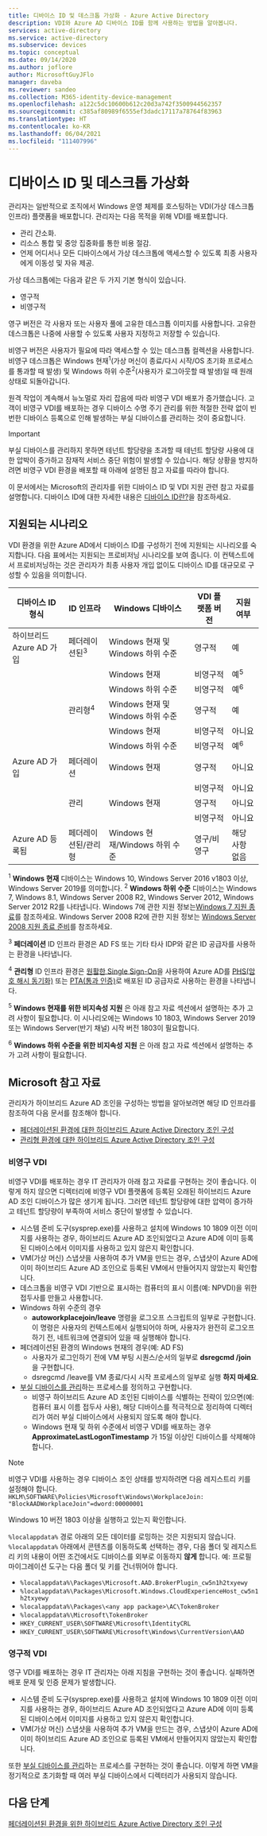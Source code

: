 ```yaml
---
title: 디바이스 ID 및 데스크톱 가상화 - Azure Active Directory
description: VDI와 Azure AD 디바이스 ID를 함께 사용하는 방법을 알아봅니다.
services: active-directory
ms.service: active-directory
ms.subservice: devices
ms.topic: conceptual
ms.date: 09/14/2020
ms.author: joflore
author: MicrosoftGuyJFlo
manager: daveba
ms.reviewer: sandeo
ms.collection: M365-identity-device-management
ms.openlocfilehash: a122c5dc10600b612c20d3a742f3500944562357
ms.sourcegitcommit: c385af80989f6555ef3dadc17117a78764f83963
ms.translationtype: HT
ms.contentlocale: ko-KR
ms.lasthandoff: 06/04/2021
ms.locfileid: "111407996"
---
```

# <a name="device-identity-and-desktop-virtualization"></a>디바이스 ID 및 데스크톱 가상화

관리자는 일반적으로 조직에서 Windows 운영 체제를 호스팅하는 VDI(가상 데스크톱 인프라) 플랫폼을 배포합니다. 관리자는 다음 목적을 위해 VDI를 배포합니다.

- 관리 간소화.
- 리소스 통합 및 중앙 집중화를 통한 비용 절감.
- 언제 어디서나 모든 디바이스에서 가상 데스크톱에 액세스할 수 있도록 최종 사용자에게 이동성 및 자유 제공.

가상 데스크톱에는 다음과 같은 두 가지 기본 형식이 있습니다.

- 영구적
- 비영구적

영구 버전은 각 사용자 또는 사용자 풀에 고유한 데스크톱 이미지를 사용합니다. 고유한 데스크톱은 나중에 사용할 수 있도록 사용자 지정하고 저장할 수 있습니다. 

비영구 버전은 사용자가 필요에 따라 액세스할 수 있는 데스크톱 컬렉션을 사용합니다. 비영구 데스크톱은 Windows 현재<sup>1</sup>(가상 머신이 종료/다시 시작/OS 초기화 프로세스를 통과할 때 발생) 및 Windows 하위 수준<sup>2</sup>(사용자가 로그아웃할 때 발생)일 때 원래 상태로 되돌아갑니다.

원격 작업이 계속해서 뉴노멀로 자리 잡음에 따라 비영구 VDI 배포가 증가했습니다. 고객이 비영구 VDI를 배포하는 경우 디바이스 수명 주기 관리를 위한 적절한 전략 없이 빈번한 디바이스 등록으로 인해 발생하는 부실 디바이스를 관리하는 것이 중요합니다.

> [!IMPORTANT]
> 부실 디바이스를 관리하지 못하면 테넌트 할당량을 초과할 때 테넌트 할당량 사용에 대한 압박이 증가하고 잠재적 서비스 중단 위험이 발생할 수 있습니다. 해당 상황을 방지하려면 비영구 VDI 환경을 배포할 때 아래에 설명된 참고 자료를 따라야 합니다.

이 문서에서는 Microsoft의 관리자를 위한 디바이스 ID 및 VDI 지원 관련 참고 자료를 설명합니다. 디바이스 ID에 대한 자세한 내용은 [디바이스 ID란?](overview.md)을 참조하세요.

## <a name="supported-scenarios"></a>지원되는 시나리오

VDI 환경을 위한 Azure AD에서 디바이스 ID를 구성하기 전에 지원되는 시나리오를 숙지합니다. 다음 표에서는 지원되는 프로비저닝 시나리오를 보여 줍니다. 이 컨텍스트에서 프로비저닝하는 것은 관리자가 최종 사용자 개입 없이도 디바이스 ID를 대규모로 구성할 수 있음을 의미합니다.

| 디바이스 ID 형식 | ID 인프라 | Windows 디바이스 | VDI 플랫폼 버전 | 지원 여부 |
| --- | --- | --- | --- | --- |
| 하이브리드 Azure AD 가입 | 페더레이션된<sup>3</sup> | Windows 현재 및 Windows 하위 수준 | 영구적 | 예 |
|   |   | Windows 현재 | 비영구적 | 예<sup>5</sup> |
|   |   | Windows 하위 수준 | 비영구적 | 예<sup>6</sup> |
|   | 관리형<sup>4</sup> | Windows 현재 및 Windows 하위 수준 | 영구적 | 예 |
|   |   | Windows 현재 | 비영구적 | 아니요 |
|   |   | Windows 하위 수준 | 비영구적 | 예<sup>6</sup> |
| Azure AD 가입 | 페더레이션 | Windows 현재 | 영구적 | 아니요 |
|   |   |   | 비영구적 | 아니요 |
|   | 관리 | Windows 현재 | 영구적 | 아니요 |
|   |   |   | 비영구적 | 아니요 |
| Azure AD 등록됨 | 페더레이션된/관리형 | Windows 현재/Windows 하위 수준 | 영구/비영구 | 해당 사항 없음 |

<sup>1</sup> **Windows 현재** 디바이스는 Windows 10, Windows Server 2016 v1803 이상, Windows Server 2019를 의미합니다.
<sup>2</sup> **Windows 하위 수준** 디바이스는 Windows 7, Windows 8.1, Windows Server 2008 R2, Windows Server 2012, Windows Server 2012 R2를 나타냅니다. Windows 7에 관한 지원 정보는[Windows 7 지원 종료](https://www.microsoft.com/microsoft-365/windows/end-of-windows-7-support)를 참조하세요. Windows Server 2008 R2에 관한 지원 정보는 [Windows Server 2008 지원 종료 준비](https://www.microsoft.com/cloud-platform/windows-server-2008)를 참조하세요.

<sup>3</sup> **페더레이션** ID 인프라 환경은 AD FS 또는 기타 타사 IDP와 같은 ID 공급자를 사용하는 환경을 나타냅니다.

<sup>4</sup> **관리형** ID 인프라 환경은 [원활한 Single Sign-On](../hybrid/how-to-connect-sso.md)을 사용하여 Azure AD를 [PHS(암호 해시 동기화)](../hybrid/whatis-phs.md) 또는 [PTA(통과 인증)](../hybrid/how-to-connect-pta.md)로 배포된 ID 공급자로 사용하는 환경을 나타냅니다.

<sup>5</sup> **Windows 현재를 위한 비지속성 지원** 은 아래 참고 자료 섹션에서 설명하는 추가 고려 사항이 필요합니다. 이 시나리오에는 Windows 10 1803, Windows Server 2019 또는 Windows Server(반기 채널) 시작 버전 1803이 필요합니다.

<sup>6</sup> **Windows 하위 수준을 위한 비지속성 지원** 은 아래 참고 자료 섹션에서 설명하는 추가 고려 사항이 필요합니다.


## <a name="microsofts-guidance"></a>Microsoft 참고 자료

관리자가 하이브리드 Azure AD 조인을 구성하는 방법을 알아보려면 해당 ID 인프라를 참조하여 다음 문서를 참조해야 합니다.

- [페더레이션된 환경에 대한 하이브리드 Azure Active Directory 조인 구성](hybrid-azuread-join-federated-domains.md)
- [관리형 환경에 대한 하이브리드 Azure Active Directory 조인 구성](hybrid-azuread-join-managed-domains.md)

### <a name="non-persistent-vdi"></a>비영구 VDI

비영구 VDI를 배포하는 경우 IT 관리자가 아래 참고 자료를 구현하는 것이 좋습니다. 이렇게 하지 않으면 디렉터리에 비영구 VDI 플랫폼에 등록된 오래된 하이브리드 Azure AD 조인 디바이스가 많은 생기게 됩니다. 그러면 테넌트 할당량에 대한 압력이 증가하고 테넌트 할당량이 부족하여 서비스 중단이 발생할 수 있습니다.

- 시스템 준비 도구(sysprep.exe)를 사용하고 설치에 Windows 10 1809 이전 이미지를 사용하는 경우, 하이브리드 Azure AD 조인되었다고 Azure AD에 이미 등록된 디바이스에서 이미지를 사용하고 있지 않은지 확인합니다.
- VM(가상 머신) 스냅샷을 사용하여 추가 VM을 만드는 경우, 스냅샷이 Azure AD에 이미 하이브리드 Azure AD 조인으로 등록된 VM에서 만들어지지 않았는지 확인합니다.
- 데스크톱을 비영구 VDI 기반으로 표시하는 컴퓨터의 표시 이름(예: NPVDI)을 위한 접두사를 만들고 사용합니다.
- Windows 하위 수준의 경우
   - **autoworkplacejoin/leave** 명령을 로그오프 스크립트의 일부로 구현합니다. 이 명령은 사용자의 컨텍스트에서 실행되어야 하며, 사용자가 완전히 로그오프하기 전, 네트워크에 연결되어 있을 때 실행해야 합니다.
- 페더레이션된 환경의 Windows 현재의 경우(예: AD FS)
   - 사용자가 로그인하기 전에 VM 부팅 시퀀스/순서의 일부로 **dsregcmd /join** 을 구현합니다.
   - dsregcmd /leave를 VM 종료/다시 시작 프로세스의 일부로 실행 **하지 마세요**.
- [부실 디바이스를 관리](manage-stale-devices.md)하는 프로세스를 정의하고 구현합니다.
   - 비영구 하이브리드 Azure AD 조인된 디바이스를 식별하는 전략이 있으면(예: 컴퓨터 표시 이름 접두사 사용), 해당 디바이스를 적극적으로 정리하여 디렉터리가 여러 부실 디바이스에서 사용되지 않도록 해야 합니다.
   - Windows 현재 및 하위 수준에서 비영구 VDI를 배포하는 경우 **ApproximateLastLogonTimestamp** 가 15일 이상인 디바이스를 삭제해야 합니다.

> [!NOTE]
> 비영구 VDI를 사용하는 경우 디바이스 조인 상태를 방지하려면 다음 레지스트리 키를 설정해야 합니다.  
> `HKLM\SOFTWARE\Policies\Microsoft\Windows\WorkplaceJoin: "BlockAADWorkplaceJoin"=dword:00000001`    
>
> Windows 10 버전 1803 이상을 실행하고 있는지 확인합니다.  
>
> `%localappdata%` 경로 아래의 모든 데이터를 로밍하는 것은 지원되지 않습니다. `%localappdata%` 아래에서 콘텐츠를 이동하도록 선택하는 경우, 다음 폴더 및 레지스트리 키의 내용이 어떤 조건에서도 디바이스를 외부로 이동하지 **않게** 합니다. 예: 프로필 마이그레이션 도구는 다음 폴더 및 키를 건너뛰어야 합니다.
>
> * `%localappdata%\Packages\Microsoft.AAD.BrokerPlugin_cw5n1h2txyewy`
> * `%localappdata%\Packages\Microsoft.Windows.CloudExperienceHost_cw5n1h2txyewy`
> * `%localappdata%\Packages\<any app package>\AC\TokenBroker`
> * `%localappdata%\Microsoft\TokenBroker`
> * `HKEY_CURRENT_USER\SOFTWARE\Microsoft\IdentityCRL`
> * `HKEY_CURRENT_USER\SOFTWARE\Microsoft\Windows\CurrentVersion\AAD`
>


### <a name="persistent-vdi"></a>영구적 VDI

영구 VDI를 배포하는 경우 IT 관리자는 아래 지침을 구현하는 것이 좋습니다. 실패하면 배포 문제 및 인증 문제가 발생합니다. 

- 시스템 준비 도구(sysprep.exe)를 사용하고 설치에 Windows 10 1809 이전 이미지를 사용하는 경우, 하이브리드 Azure AD 조인되었다고 Azure AD에 이미 등록된 디바이스에서 이미지를 사용하고 있지 않은지 확인합니다.
- VM(가상 머신) 스냅샷을 사용하여 추가 VM을 만드는 경우, 스냅샷이 Azure AD에 이미 하이브리드 Azure AD 조인으로 등록된 VM에서 만들어지지 않았는지 확인합니다.

또한 [부실 디바이스를 관리](manage-stale-devices.md)하는 프로세스를 구현하는 것이 좋습니다. 이렇게 하면 VM을 정기적으로 초기화할 때 여러 부실 디바이스에서 디렉터리가 사용되지 않습니다.
 
## <a name="next-steps"></a>다음 단계

[페더레이션된 환경을 위한 하이브리드 Azure Active Directory 조인 구성](hybrid-azuread-join-federated-domains.md)
